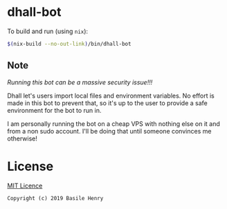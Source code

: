 # dhall-bot

To build and run (using `nix`):

```sh
$(nix-build --no-out-link)/bin/dhall-bot
```

## Note

*Running this bot can be a massive security issue!!!*

Dhall let's users import local files and environment variables. No effort is made in this bot to prevent that,
so it's up to the user to provide a safe environment for the bot to run in.

I am personally running the bot on a cheap VPS with nothing else on it and from a non sudo account. I'll be doing that until someone convinces me otherwise!

# License

[MIT Licence](/LICENSE)

```
Copyright (c) 2019 Basile Henry
```
